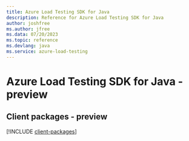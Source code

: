 ```yaml
---
title: Azure Load Testing SDK for Java
description: Reference for Azure Load Testing SDK for Java
author: joshfree
ms.author: jfree
ms.data: 07/20/2023
ms.topic: reference
ms.devlang: java
ms.service: azure-load-testing
---
```

# Azure Load Testing SDK for Java - preview

## Client packages - preview
[!INCLUDE [client-packages](load-testing-client-index.md)]